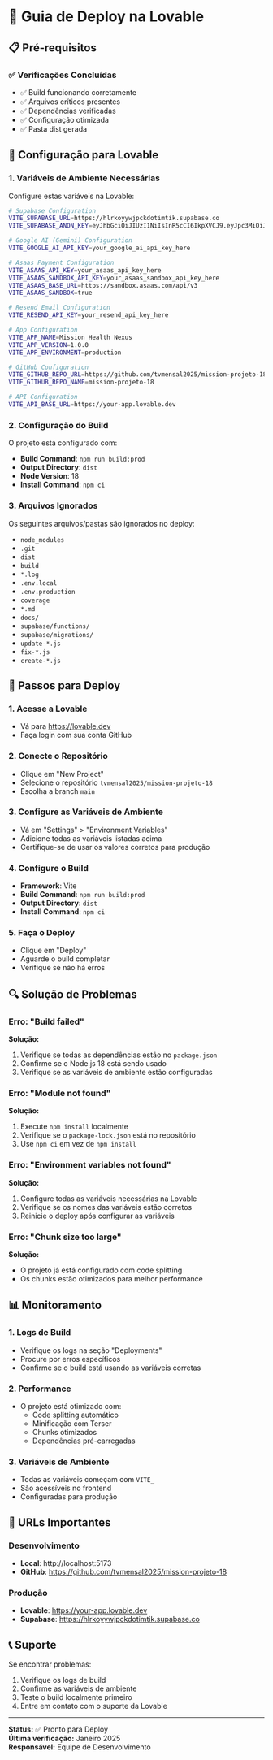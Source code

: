 # 🚀 Guia de Deploy na Lovable

## 📋 Pré-requisitos

### ✅ Verificações Concluídas
- ✅ Build funcionando corretamente
- ✅ Arquivos críticos presentes
- ✅ Dependências verificadas
- ✅ Configuração otimizada
- ✅ Pasta dist gerada

## 🔧 Configuração para Lovable

### 1. **Variáveis de Ambiente Necessárias**

Configure estas variáveis na Lovable:

```bash
# Supabase Configuration
VITE_SUPABASE_URL=https://hlrkoyywjpckdotimtik.supabase.co
VITE_SUPABASE_ANON_KEY=eyJhbGciOiJIUzI1NiIsInR5cCI6IkpXVCJ9.eyJpc3MiOiJzdXBhYmFzZSIsInJlZiI6ImhscmtveXl3anBja2RvdGltdGlrIiwicm9sZSI6ImFub24iLCJpYXQiOjE3NTMxNTMwNDcsImV4cCI6MjA2ODcyOTA0N30.kYEtg1hYG2pmcyIeXRs-vgNIVOD76Yu7KPlyFN0vdUI

# Google AI (Gemini) Configuration
VITE_GOOGLE_AI_API_KEY=your_google_ai_api_key_here

# Asaas Payment Configuration
VITE_ASAAS_API_KEY=your_asaas_api_key_here
VITE_ASAAS_SANDBOX_API_KEY=your_asaas_sandbox_api_key_here
VITE_ASAAS_BASE_URL=https://sandbox.asaas.com/api/v3
VITE_ASAAS_SANDBOX=true

# Resend Email Configuration
VITE_RESEND_API_KEY=your_resend_api_key_here

# App Configuration
VITE_APP_NAME=Mission Health Nexus
VITE_APP_VERSION=1.0.0
VITE_APP_ENVIRONMENT=production

# GitHub Configuration
VITE_GITHUB_REPO_URL=https://github.com/tvmensal2025/mission-projeto-18
VITE_GITHUB_REPO_NAME=mission-projeto-18

# API Configuration
VITE_API_BASE_URL=https://your-app.lovable.dev
```

### 2. **Configuração do Build**

O projeto está configurado com:
- **Build Command**: `npm run build:prod`
- **Output Directory**: `dist`
- **Node Version**: 18
- **Install Command**: `npm ci`

### 3. **Arquivos Ignorados**

Os seguintes arquivos/pastas são ignorados no deploy:
- `node_modules`
- `.git`
- `dist`
- `build`
- `*.log`
- `.env.local`
- `.env.production`
- `coverage`
- `*.md`
- `docs/`
- `supabase/functions/`
- `supabase/migrations/`
- `update-*.js`
- `fix-*.js`
- `create-*.js`

## 🚀 Passos para Deploy

### 1. **Acesse a Lovable**
- Vá para https://lovable.dev
- Faça login com sua conta GitHub

### 2. **Conecte o Repositório**
- Clique em "New Project"
- Selecione o repositório `tvmensal2025/mission-projeto-18`
- Escolha a branch `main`

### 3. **Configure as Variáveis de Ambiente**
- Vá em "Settings" > "Environment Variables"
- Adicione todas as variáveis listadas acima
- Certifique-se de usar os valores corretos para produção

### 4. **Configure o Build**
- **Framework**: Vite
- **Build Command**: `npm run build:prod`
- **Output Directory**: `dist`
- **Install Command**: `npm ci`

### 5. **Faça o Deploy**
- Clique em "Deploy"
- Aguarde o build completar
- Verifique se não há erros

## 🔍 Solução de Problemas

### Erro: "Build failed"
**Solução:**
1. Verifique se todas as dependências estão no `package.json`
2. Confirme se o Node.js 18 está sendo usado
3. Verifique se as variáveis de ambiente estão configuradas

### Erro: "Module not found"
**Solução:**
1. Execute `npm install` localmente
2. Verifique se o `package-lock.json` está no repositório
3. Use `npm ci` em vez de `npm install`

### Erro: "Environment variables not found"
**Solução:**
1. Configure todas as variáveis necessárias na Lovable
2. Verifique se os nomes das variáveis estão corretos
3. Reinicie o deploy após configurar as variáveis

### Erro: "Chunk size too large"
**Solução:**
- O projeto já está configurado com code splitting
- Os chunks estão otimizados para melhor performance

## 📊 Monitoramento

### 1. **Logs de Build**
- Verifique os logs na seção "Deployments"
- Procure por erros específicos
- Confirme se o build está usando as variáveis corretas

### 2. **Performance**
- O projeto está otimizado com:
  - Code splitting automático
  - Minificação com Terser
  - Chunks otimizados
  - Dependências pré-carregadas

### 3. **Variáveis de Ambiente**
- Todas as variáveis começam com `VITE_`
- São acessíveis no frontend
- Configuradas para produção

## 🎯 URLs Importantes

### Desenvolvimento
- **Local**: http://localhost:5173
- **GitHub**: https://github.com/tvmensal2025/mission-projeto-18

### Produção
- **Lovable**: https://your-app.lovable.dev
- **Supabase**: https://hlrkoyywjpckdotimtik.supabase.co

## 📞 Suporte

Se encontrar problemas:
1. Verifique os logs de build
2. Confirme as variáveis de ambiente
3. Teste o build localmente primeiro
4. Entre em contato com o suporte da Lovable

---

**Status:** ✅ Pronto para Deploy  
**Última verificação:** Janeiro 2025  
**Responsável:** Equipe de Desenvolvimento 